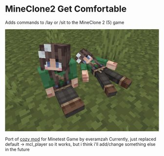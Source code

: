 # MineClone2 Get Comfortable
Adds commands to /lay or /sit to the MineClone 2 (5) game

![Screenshot](screenshot.png)

Port of [cozy mod](https://forum.minetest.net/viewtopic.php?f=11&t=14143) for Minetest Game by everamzah
Currently, just replaced default -> mcl_player so it works, but i think i'll add/change something else in the future
